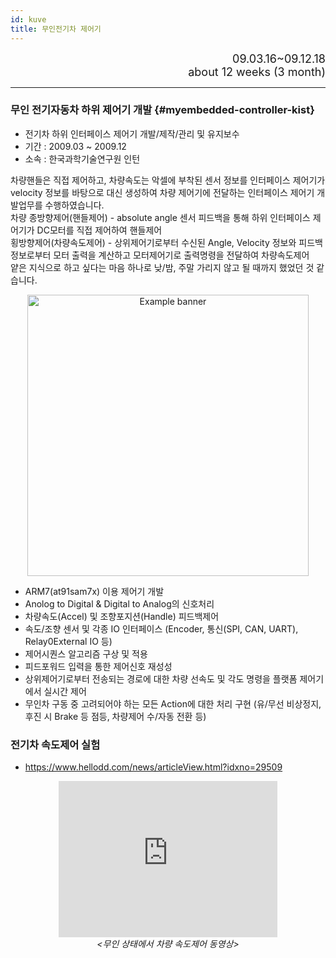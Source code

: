 ```yaml
---
id: kuve
title: 무인전기차 제어기
---
```


<div align="right">
  <font size="4">
    09.03.16~09.12.18 <br/>
		about 12 weeks (3 month)
  </font>
</div>

---

### 무인 전기자동차 하위 제어기 개발 {#myembedded-controller-kist}

* 전기차 하위 인터페이스 제어기 개발/제작/관리 및 유지보수
* 기간 : 2009.03 ~ 2009.12
* 소속 : 한국과학기술연구원 인턴

차량핸들은 직접 제어하고, 차량속도는 악셀에 부착된 센서 정보를 인터페이스 제어기가 velocity 정보를 바탕으로 대신 생성하여 차량 제어기에 전달하는 인터페이스 제어기 개발업무를 수행하였습니다.  
차량 종방향제어(핸들제어) - absolute angle 센서 피드백을 통해 하위 인터페이스 제어기가 DC모터를 직접 제어하여 핸들제어  
횡방향제어(차량속도제어) - 상위제어기로부터 수신된 Angle, Velocity 정보와 피드백 정보로부터 모터 출력을 계산하고 모터제어기로 출력명령을 전달하여 차량속도제어  
얕은 지식으로 하고 싶다는 마음 하나로 낮/밤, 주말 가리지 않고 될 때까지 했었던 것 같습니다.

<p align="center">
	<img
		src={require('/img/3_embedded/img1_1_kist.png').default}
		width="450"
		alt="Example banner"
	/>
</p>

* ARM7(at91sam7x) 이용 제어기 개발
* Anolog to Digital & Digital to Analog의 신호처리
* 차량속도(Accel) 및 조향포지션(Handle) 피드백제어
* 속도/조향 센서 및 각종 IO 인터페이스 (Encoder, 통신(SPI, CAN, UART), Relay0External IO 등)
* 제어시퀀스 알고리즘 구상 및 적용
* 피드포워드 입력을 통한 제어신호 재성성
* 상위제어기로부터 전송되는 경로에 대한 차량 선속도 및 각도 명령을 플랫폼 제어기에서 실시간 제어
* 무인차 구동 중 고려되어야 하는 모든 Action에 대한 처리 구현
(유/무선 비상정지, 후진 시 Brake 등 점등, 차량제어 수/자동 전환 등)

### 전기차 속도제어 실험
* https://www.hellodd.com/news/articleView.html?idxno=29509

<p align="center">
	<iframe 
		src="https://www.youtube.com/embed//rjTcdhceIw4?rel=0"
		width="350" height="250"
		frameborder="0"
		allowfullscreen="true">
		이 브라우저는 iframe을 지원하지 않습니다.
	</iframe><br/><em>&lt;무인 상태에서 차량 속도제어 동영상&gt;</em>
</p>
